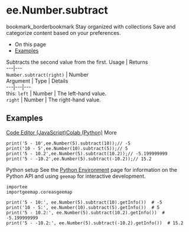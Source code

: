 
#  ee.Number.subtract
bookmark_borderbookmark Stay organized with collections  Save and categorize content based on your preferences.
  * On this page
  * [Examples](https://developers.google.com/earth-engine/apidocs/ee-number-subtract#examples)


Subtracts the second value from the first.
Usage | Returns  
---|---  
`Number.subtract(right)` | Number  
Argument | Type | Details  
---|---|---  
this: `left` | Number | The left-hand value.  
`right` | Number | The right-hand value.  
## Examples
[Code Editor (JavaScript)](https://developers.google.com/earth-engine/apidocs/ee-number-subtract#code-editor-javascript-sample)[Colab (Python)](https://developers.google.com/earth-engine/apidocs/ee-number-subtract#colab-python-sample) More
```
print('5 - 10',ee.Number(5).subtract(10));// -5
print('10 - 5',ee.Number(10).subtract(5));// 5
print('5 - 10.2',ee.Number(5).subtract(10.2));// -5.199999999
print('5 - -10.2',ee.Number(5).subtract(-10.2));// 15.2
```
Python setup
See the [ Python Environment](https://developers.google.com/earth-engine/guides/python_install) page for information on the Python API and using `geemap` for interactive development.
```
importee
importgeemap.coreasgeemap
```
```
print('5 - 10:', ee.Number(5).subtract(10).getInfo())  # -5
print('10 - 5:', ee.Number(10).subtract(5).getInfo())  # 5
print('5 - 10.2:', ee.Number(5).subtract(10.2).getInfo())  # -5.199999999
print('5 - -10.2:', ee.Number(5).subtract(-10.2).getInfo())  # 15.2
```

